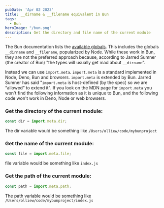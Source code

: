 ```yaml
---
pubDate: 'Apr 02 2023'
title: __dirname & __filename equivalent in Bun
tags:
  - Bun
heroImage: "/bun.png"
description: Get the directory and file name of the current module
---
```


The Bun documentation lists the [available globals](https://bun.sh/docs/api/globals). This includes the globals `__dirname` and `__filename`, popularized by Node. While these work in Bun, they are not the preferred approach because, according to Jarred Sumner (the creator of Bun) "the types will usually get mad about `__dirname`". 

Instead we can use `import.meta`. `import.meta` is a standard implemented in Node, Deno, Bun and browsers. `import.meta` is extended by Bun. Jarred Sumner has said "`import.meta` is host-defined (by the spec) so we are “allowed” to extend it". If you look on the MDN page for `import.meta` you won't find the following information as it is unique to Bun, and the following code won't work in Deno, Node or web browsers. 

### Get the directory of the current module:

```js
const dir = import.meta.dir;
```
The dir variable would be something like `/Users/olliew/code/mybunproject`

### Get the name of the current module:
```js
const file = import.meta.file;
```
file variable would be something like `index.js`

### Get the path of the current module:
```js
const path = import.meta.path;
```
The path variable would be something like `/Users/olliew/code/mybunproject/index.js`
